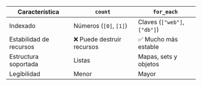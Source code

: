 | Característica          | `count`                   | `for_each`                   |
| ----------------------- | ------------------------- | ---------------------------- |
| Indexado                | Números (`[0]`, `[1]`)    | Claves (`["web"]`, `["db"]`) |
| Estabilidad de recursos | ❌ Puede destruir recursos | ✅ Mucho más estable          |
| Estructura soportada    | Listas                    | Mapas, sets y objetos        |
| Legibilidad             | Menor                     | Mayor                        |
